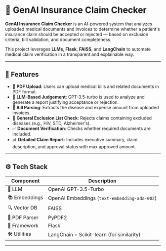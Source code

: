 # 🏥 GenAI Insurance Claim Checker

**GenAI Insurance Claim Checker** is an AI-powered system that analyzes uploaded medical documents and invoices to determine whether a patient's insurance claim should be accepted or rejected — based on exclusion criteria, bill validation, and document completeness.

This project leverages **LLMs**, **Flask**, **FAISS**, and **LangChain** to automate medical claim verification in a transparent and explainable way.

---

## 📌 Features

- 📄 **PDF Upload**: Users can upload medical bills and related documents in PDF format.
- 🧠 **LLM-Based Judgement**: GPT-3.5-turbo is used to analyze and generate a report justifying acceptance or rejection.
- 🧾 **Bill Parsing**: Extracts the disease and expense amount from uploaded invoices.
- 🚫 **General Exclusion List Check**: Rejects claims containing excluded diseases (e.g., HIV, STD, Alzheimer's).
- ✅ **Document Verification**: Checks whether required documents are included.
- 📊 **Detailed Claim Report**: Includes executive summary, claim description, and approval status with max approved amount.

---

## ⚙️ Tech Stack

| Component           | Description                                         |
|---------------------|-----------------------------------------------------|
| 🧠 LLM               | OpenAI GPT-3.5-Turbo                                |
| 📚 Embeddings        | OpenAI Embeddings (`text-embedding-ada-002`)       |
| 🔍 Vector DB         | FAISS                                               |
| 📄 PDF Parser        | PyPDF2                                              |
| 💬 Framework         | Flask                                               |
| 🛠 Utilities         | LangChain + Scikit-learn (for similarity)          |

---

